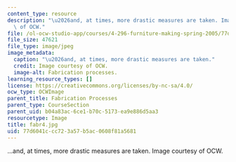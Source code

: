 ```yaml
---
content_type: resource
description: "\u2026and, at times, more drastic measures are taken. Image courtesy\
  \ of OCW."
file: /ol-ocw-studio-app/courses/4-296-furniture-making-spring-2005/77d6041ccc723a57b5ac0608f81a5681_fabr4.jpg
file_size: 47621
file_type: image/jpeg
image_metadata:
  caption: "\u2026and, at times, more drastic measures are taken."
  credit: Image courtesy of OCW.
  image-alt: Fabrication processes.
learning_resource_types: []
license: https://creativecommons.org/licenses/by-nc-sa/4.0/
ocw_type: OCWImage
parent_title: Fabrication Processes
parent_type: CourseSection
parent_uid: b04a83ac-6ce1-b70c-5173-ea9e886d5aa3
resourcetype: Image
title: fabr4.jpg
uid: 77d6041c-cc72-3a57-b5ac-0608f81a5681
---
```

…and, at times, more drastic measures are taken. Image courtesy of OCW.